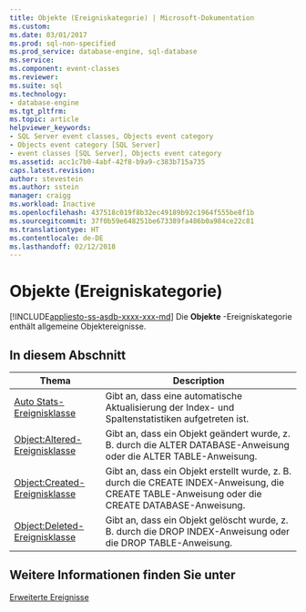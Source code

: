 ```yaml
---
title: Objekte (Ereigniskategorie) | Microsoft-Dokumentation
ms.custom: 
ms.date: 03/01/2017
ms.prod: sql-non-specified
ms.prod_service: database-engine, sql-database
ms.service: 
ms.component: event-classes
ms.reviewer: 
ms.suite: sql
ms.technology:
- database-engine
ms.tgt_pltfrm: 
ms.topic: article
helpviewer_keywords:
- SQL Server event classes, Objects event category
- Objects event category [SQL Server]
- event classes [SQL Server], Objects event category
ms.assetid: acc1c7b0-4abf-42f8-b9a9-c383b715a735
caps.latest.revision: 
author: stevestein
ms.author: sstein
manager: craigg
ms.workload: Inactive
ms.openlocfilehash: 437518c019f8b32ec49189b92c1964f555be8f1b
ms.sourcegitcommit: 37f0b59e648251be673389fa486b0a984ce22c81
ms.translationtype: HT
ms.contentlocale: de-DE
ms.lasthandoff: 02/12/2018
---
```

# <a name="objects-event-category"></a>Objekte (Ereigniskategorie)
[!INCLUDE[appliesto-ss-asdb-xxxx-xxx-md](../../includes/appliesto-ss-asdb-xxxx-xxx-md.md)]
Die **Objekte** -Ereigniskategorie enthält allgemeine Objektereignisse.  
  
## <a name="in-this-section"></a>In diesem Abschnitt  
  
|Thema|Description|  
|-----------|-----------------|  
|[Auto Stats-Ereignisklasse](../../relational-databases/event-classes/auto-stats-event-class.md)|Gibt an, dass eine automatische Aktualisierung der Index- und Spaltenstatistiken aufgetreten ist.|  
|[Object:Altered-Ereignisklasse](../../relational-databases/event-classes/object-altered-event-class.md)|Gibt an, dass ein Objekt geändert wurde, z. B. durch die ALTER DATABASE-Anweisung oder die ALTER TABLE-Anweisung.|  
|[Object:Created-Ereignisklasse](../../relational-databases/event-classes/object-created-event-class.md)|Gibt an, dass ein Objekt erstellt wurde, z. B. durch die CREATE INDEX-Anweisung, die CREATE TABLE-Anweisung oder die CREATE DATABASE-Anweisung.|  
|[Object:Deleted-Ereignisklasse](../../relational-databases/event-classes/object-deleted-event-class.md)|Gibt an, dass ein Objekt gelöscht wurde, z. B. durch die DROP INDEX-Anweisung oder die DROP TABLE-Anweisung.|  
  
## <a name="see-also"></a>Weitere Informationen finden Sie unter  
 [Erweiterte Ereignisse](../../relational-databases/extended-events/extended-events.md)  
  
  
